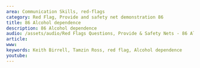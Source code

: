 ```yaml
---
area: Communication Skills, red-flags
category: Red Flag, Provide and safety net demonstration 86
title: 86 Alcohol dependence
description: 86 Alcohol dependence
audio: /assets/audio/Red Flags Questions, Provide & Safety Nets - 86 Alcohol dependence - MQ.mp3
article: 
www: 
keywords: Keith Birrell, Tamzin Ross, red flag, Alcohol dependence
youtube: 
--- 
```

